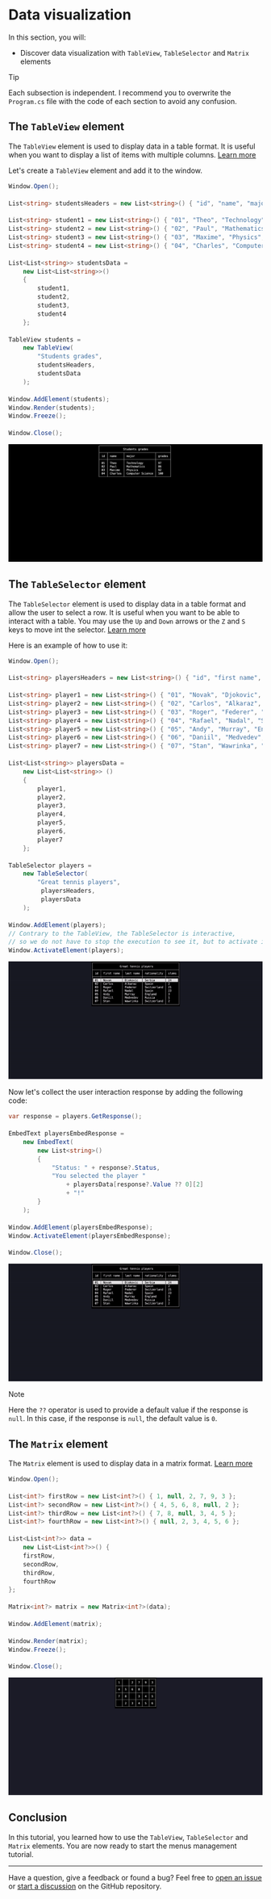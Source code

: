 # Data visualization

In this section, you will:

- Discover data visualization with `TableView`, `TableSelector` and `Matrix` elements

> [!TIP]
> Each subsection is independent. I recommend you to overwrite the `Program.cs` file with the code of each section to avoid any confusion.

## The `TableView` element

The `TableView` element is used to display data in a table format. It is useful when you want to display a list of items with multiple columns. [Learn more](https://morgankryze.github.io/ConsoleAppVisuals/references/ConsoleAppVisuals.PassiveElements.TableView-1.html)

Let's create a `TableView` element and add it to the window.

```csharp
Window.Open();

List<string> studentsHeaders = new List<string>() { "id", "name", "major", "grades" };

List<string> student1 = new List<string>() { "01", "Theo", "Technology", "97" };
List<string> student2 = new List<string>() { "02", "Paul", "Mathematics", "86" };
List<string> student3 = new List<string>() { "03", "Maxime", "Physics", "92" };
List<string> student4 = new List<string>() { "04", "Charles", "Computer Science", "100" };

List<List<string>> studentsData =
    new List<List<string>>()
    {
        student1,
        student2,
        student3,
        student4
    };

TableView students =
    new TableView(
        "Students grades",
        studentsHeaders,
        studentsData
    );

Window.AddElement(students);
Window.Render(students);
Window.Freeze();

Window.Close();
```

![TableView](../assets/img/jpg/data_viz/table_view.jpg)

## The `TableSelector` element

The `TableSelector` element is used to display data in a table format and allow the user to select a row. It is useful when you want to be able to interact with a table. You may use the `Up` and `Down` arrows or the `Z` and `S` keys to move int the selector. [Learn more](https://morgankryze.github.io/ConsoleAppVisuals/references/ConsoleAppVisuals.InteractiveElements.TableSelector-1.html)

Here is an example of how to use it:

```csharp
Window.Open();

List<string> playersHeaders = new List<string>() { "id", "first name", "last name", "nationality", "slams" };

List<string> player1 = new List<string>() { "01", "Novak", "Djokovic", "Serbia", "24" };
List<string> player2 = new List<string>() { "02", "Carlos", "Alkaraz", "Spain", "2" };
List<string> player3 = new List<string>() { "03", "Roger", "Federer", "Switzerland", "21" };
List<string> player4 = new List<string>() { "04", "Rafael", "Nadal", "Spain", "23" };
List<string> player5 = new List<string>() { "05", "Andy", "Murray", "England", "3" };
List<string> player6 = new List<string>() { "06", "Daniil", "Medvedev", "Russia", "1" };
List<string> player7 = new List<string>() { "07", "Stan", "Wawrinka", "Switzerland", "2" };

List<List<string>> playersData =
    new List<List<string>> ()
    {
        player1,
        player2,
        player3,
        player4,
        player5,
        player6,
        player7
    };

TableSelector players =
    new TableSelector(
        "Great tennis players",
         playersHeaders,
         playersData
    );

Window.AddElement(players);
// Contrary to the TableView, the TableSelector is interactive,
// so we do not have to stop the execution to see it, but to activate it
Window.ActivateElement(players);
```

![TableSelector](../assets/vid/gif/data_viz/table_selector.gif)

Now let's collect the user interaction response by adding the following code:

```csharp
var response = players.GetResponse();

EmbedText playersEmbedResponse =
    new EmbedText(
        new List<string>()
        {
            "Status: " + response?.Status,
            "You selected the player "
                + playersData[response?.Value ?? 0][2]
                + "!"
        }
    );

Window.AddElement(playersEmbedResponse);
Window.ActivateElement(playersEmbedResponse);

Window.Close();
```

![DashBoard](../assets/vid/gif/data_viz/embed.gif)

> [!NOTE]
> Here the `??` operator is used to provide a default value if the response is `null`. In this case, if the response is `null`, the default value is `0`.

## The `Matrix` element

The `Matrix` element is used to display data in a matrix format. [Learn more](https://morgankryze.github.io/ConsoleAppVisuals/references/ConsoleAppVisuals.PassiveElements.Matrix-1.html)

```csharp
Window.Open();

List<int?> firstRow = new List<int?>() { 1, null, 2, 7, 9, 3 };
List<int?> secondRow = new List<int?>() { 4, 5, 6, 8, null, 2 };
List<int?> thirdRow = new List<int?>() { 7, 8, null, 3, 4, 5 };
List<int?> fourthRow = new List<int?>() { null, 2, 3, 4, 5, 6 };

List<List<int?>> data =
    new List<List<int?>>() {
    firstRow,
    secondRow,
    thirdRow,
    fourthRow
};

Matrix<int?> matrix = new Matrix<int?>(data);

Window.AddElement(matrix);

Window.Render(matrix);
Window.Freeze();

Window.Close();
```

![Matrix](../assets/img/jpg/data_viz/matrix.jpg)

## Conclusion

In this tutorial, you learned how to use the `TableView`, `TableSelector` and `Matrix` elements. You are now ready to start the menus management tutorial.

---

Have a question, give a feedback or found a bug? Feel free to [open an issue](https://github.com/MorganKryze/ConsoleAppVisuals/issues) or [start a discussion](https://github.com/MorganKryze/ConsoleAppVisuals/discussions) on the GitHub repository.
